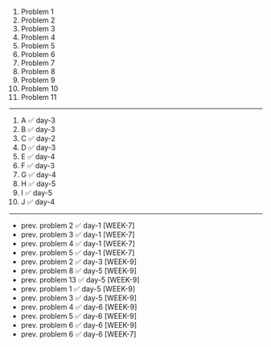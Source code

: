 1. Problem 1
2. Problem 2
3. Problem 3
4. Problem 4
5. Problem 5
6. Problem 6
7. Problem 7
8. Problem 8
9. Problem 9
10. Problem 10
11. Problem 11
---
1. A ✅ day-3
2. B ✅ day-3
3. C ✅ day-2
4. D ✅ day-3
5. E ✅ day-4
6. F ✅ day-3
7. G ✅ day-4
8. H ✅ day-5
9. I ✅ day-5
10. J ✅ day-4
---
- prev. problem 2  ✅ day-1 [WEEK-7]
- prev. problem 3  ✅ day-1 [WEEK-7]
- prev. problem 4  ✅ day-1 [WEEK-7]
- prev. problem 5  ✅ day-1 [WEEK-7]
- prev. problem 2  ✅ day-3 [WEEK-9]
- prev. problem 8  ✅ day-5 [WEEK-9]
- prev. problem 13 ✅ day-5 [WEEK-9]
- prev. problem 1  ✅ day-5 [WEEK-9]
- prev. problem 3  ✅ day-5 [WEEK-9]
- prev. problem 4  ✅ day-6 [WEEK-9]
- prev. problem 5  ✅ day-6 [WEEK-9]
- prev. problem 6  ✅ day-6 [WEEK-9]
- prev. problem 6  ✅ day-6 [WEEK-7]